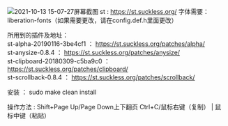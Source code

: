 ![2021-10-13 15-07-27屏幕截图](https://user-images.githubusercontent.com/76856769/137085137-491335a3-d01a-4a03-9922-5ca8e3ed9028.png)
st : https://st.suckless.org/
字体需要：liberation-fonts（如果需要更改，请在config.def.h里面更改）                                                                       
                                                                                                                                   
所用到的插件及地址：                                                                                                                   
st-alpha-20190116-3be4cf1 ： https://st.suckless.org/patches/alpha/                                                                 
st-anysize-0.8.4 ： https://st.suckless.org/patches/anysize/                                                                       
st-clipboard-20180309-c5ba9c0 ： https://st.suckless.org/patches/clipboard/                                                         
st-scrollback-0.8.4 ： https://st.suckless.org/patches/scrollback/                                                                 
                                                                                                                                  
安装 ： sudo make clean install                                                                                                     
                                                                                                                                   
操作方法 : Shift+Page Up/Page Down上下翻页 Ctrl+C/鼠标右键（复制） | 鼠标中键（粘贴）
